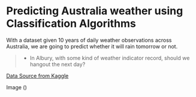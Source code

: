 # Predicting Australia weather using Classification Algorithms

With a dataset given 10 years of daily weather observations across Australia, we are going to predict whether it will rain tomorrow or not.
> + In Albury, with some kind of weather indicator record, should we hangout the next day?

[Data Source from Kaggle]()

Image ()
